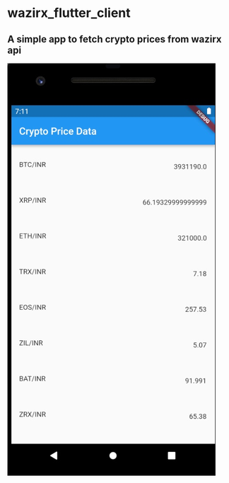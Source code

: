 # wazirx_flutter_client

## A simple app to fetch crypto prices from wazirx api

!['App Image'](app-image.jpg "App Image")
